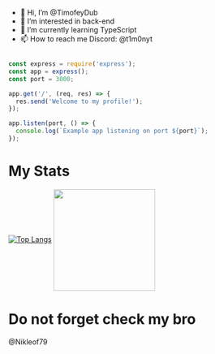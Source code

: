 - 👋 Hi, I’m @TimofeyDub
- 👀 I’m interested in back-end
- 🌱 I’m currently learning TypeScript
- 📫 How to reach me Discord: @t1m0nyt

```js

const express = require('express');
const app = express();
const port = 3000;

app.get('/', (req, res) => {
  res.send('Welcome to my profile!');
});

app.listen(port, () => {
  console.log(`Example app listening on port ${port}`);
});

```
<h1>My Stats</h1>


  [![Top Langs](https://github-readme-stats.vercel.app/api/top-langs/?username=TimofeyDub&layout=donut)](https://github.com/anuraghazra/github-readme-stats)
<a href="https://github.com/anuraghazra/github-readme-stats">
  <img height=200 align="center" src="https://github-readme-stats.vercel.app/api?username=TimofeyDub" />
</a>

<h1>Do not forget check my bro</h1>
@Nikleof79
